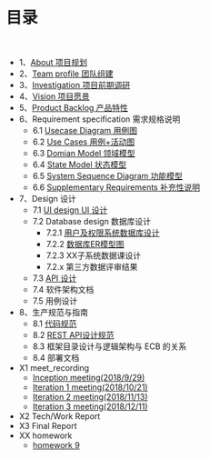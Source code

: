 # [](#TOC)目录

&nbsp;&nbsp; 

* 1、[About 项目规划](01_About.md)
* 2、[Team profile 团队组建](02_team_profile.md)
* 3、[Investigation 项目前期调研](03_Investigation.md)
* 4、[Vision 项目愿景](04_vision.md)
* 5、[Product Backlog 产品特性](05_product_backlog.md)
* 6、Requirement specification 需求规格说明
    - 6.1 [Usecase Diagram 用例图](06_01_usecase_diagram.md)
    - 6.2 [Use Cases 用例+活动图](06_02_usecase.md)
    - 6.3 [Domian Model 领域模型](06_03_Domain_model.md)
    - 6.4 [State Model 状态模型](06_04_State_Model.md)
    - 6.5 [System Sequence Diagram 功能模型](06_05_System_Sequence_Diagram.md)
    - 6.6 [Supplementary Requirements 补充性说明](06_06_Supplementary_Requirements.md)
* 7、Design 设计
    - 7.1 [UI design UI 设计](07_01_UI_design.md)
    - 7.2 Database design 数据库设计
        - 7.2.1 [用户及权限系统数据库设计](07_02_01_database_design.md)
        - 7.2.2 [数据库ER模型图](07_02_02_database_ER.md)
        - 7.2.3 XX子系统数据课设计
        - 7.2.x 第三方数据评审结果
    - 7.3 [API 设计](07_03_API_design.md)
    - 7.4 软件架构文档
    - 7.5 用例设计
* 8、生产规范与指南
    - 8.1 [代码规范](08_01_Code_Standard.md)
    - 8.2 [REST API设计规范](08_02_RESTAPI_design_standard.md)
    - 8.3 框架目录设计与逻辑架构与 ECB 的关系
    - 8.4 部署文档
* X1 meet_recording
    - [Inception meeting(2018/9/29)](X1-inception-meeting.md)
    - [Iteration 1 meeting(2018/10/21)](X1-iteration1-meeting.md)
    - [Iteration 2 meeting(2018/11/13)](X1-iteration2-meeting.md)
    - [Iteration 3 meeting(2018/12/11)](X1-iteration3-meeting.md)
* X2 Tech/Work Report
* X3 Final Report
* XX homework 
    - [homework 9](homework_9.md)
